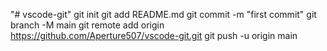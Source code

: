 "# vscode-git"  git init git add README.md git commit -m "first commit" git branch -M main git remote add origin https://github.com/Aperture507/vscode-git.git git push -u origin main
